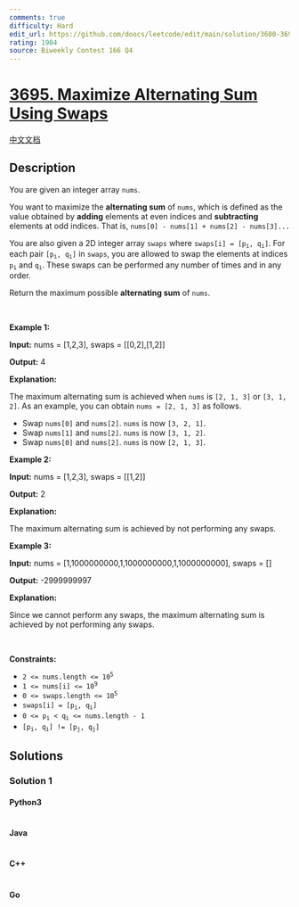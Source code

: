 ```yaml
---
comments: true
difficulty: Hard
edit_url: https://github.com/doocs/leetcode/edit/main/solution/3600-3699/3695.Maximize%20Alternating%20Sum%20Using%20Swaps/README_EN.md
rating: 1984
source: Biweekly Contest 166 Q4
---
```


<!-- problem:start -->

# [3695. Maximize Alternating Sum Using Swaps](https://leetcode.com/problems/maximize-alternating-sum-using-swaps)

[中文文档](/solution/3600-3699/3695.Maximize%20Alternating%20Sum%20Using%20Swaps/README.md)

## Description

<!-- description:start -->

<p>You are given an integer array <code>nums</code>.</p>

<p>You want to maximize the <strong>alternating sum</strong> of <code>nums</code>, which is defined as the value obtained by <strong>adding</strong> elements at even indices and <strong>subtracting</strong> elements at odd indices. That is, <code>nums[0] - nums[1] + nums[2] - nums[3]...</code></p>

<p>You are also given a 2D integer array <code>swaps</code> where <code>swaps[i] = [p<sub>i</sub>, q<sub>i</sub>]</code>. For each pair <code>[p<sub>i</sub>, q<sub>i</sub>]</code> in <code>swaps</code>, you are allowed to swap the elements at indices <code>p<sub>i</sub></code> and <code>q<sub>i</sub></code>. These swaps can be performed any number of times and in any order.</p>

<p>Return the maximum possible <strong>alternating sum</strong> of <code>nums</code>.</p>

<p>&nbsp;</p>
<p><strong class="example">Example 1:</strong></p>

<div class="example-block">
<p><strong>Input:</strong> <span class="example-io">nums = [1,2,3], swaps = [[0,2],[1,2]]</span></p>

<p><strong>Output:</strong> <span class="example-io">4</span></p>

<p><strong>Explanation:</strong></p>

<p>The maximum alternating sum is achieved when <code>nums</code> is <code>[2, 1, 3]</code> or <code>[3, 1, 2]</code>. As an example, you can obtain <code>nums = [2, 1, 3]</code> as follows.</p>

<ul>
	<li>Swap <code>nums[0]</code> and <code>nums[2]</code>. <code>nums</code> is now <code>[3, 2, 1]</code>.</li>
	<li>Swap <code>nums[1]</code> and <code>nums[2]</code>. <code>nums</code> is now <code>[3, 1, 2]</code>.</li>
	<li>Swap <code>nums[0]</code> and <code>nums[2]</code>. <code>nums</code> is now <code>[2, 1, 3]</code>.</li>
</ul>
</div>

<p><strong class="example">Example 2:</strong></p>

<div class="example-block">
<p><strong>Input:</strong> <span class="example-io">nums = [1,2,3], swaps = [[1,2]]</span></p>

<p><strong>Output:</strong> <span class="example-io">2</span></p>

<p><strong>Explanation:</strong></p>

<p>The maximum alternating sum is achieved by not performing any swaps.</p>
</div>

<p><strong class="example">Example 3:</strong></p>

<div class="example-block">
<p><strong>Input:</strong> <span class="example-io">nums = [1,1000000000,1,1000000000,1,1000000000], swaps = []</span></p>

<p><strong>Output:</strong> <span class="example-io">-2999999997</span></p>

<p><strong>Explanation:</strong></p>

<p>Since we cannot perform any swaps, the maximum alternating sum is achieved by not performing any swaps.</p>
</div>

<p>&nbsp;</p>
<p><strong>Constraints:</strong></p>

<ul>
	<li><code>2 &lt;= nums.length &lt;= 10<sup>5</sup></code></li>
	<li><code>1 &lt;= nums[i] &lt;= 10<sup>9</sup></code></li>
	<li><code>0 &lt;= swaps.length &lt;= 10<sup>5</sup></code></li>
	<li><code>swaps[i] = [p<sub>i</sub>, q<sub>i</sub>]</code></li>
	<li><code>0 &lt;= p<sub>i</sub> &lt; q<sub>i</sub> &lt;= nums.length - 1</code></li>
	<li><code>[p<sub>i</sub>, q<sub>i</sub>] != [p<sub>j</sub>, q<sub>j</sub>]</code></li>
</ul>

<!-- description:end -->

## Solutions

<!-- solution:start -->

### Solution 1

<!-- tabs:start -->

#### Python3

```python

```

#### Java

```java

```

#### C++

```cpp

```

#### Go

```go

```

<!-- tabs:end -->

<!-- solution:end -->

<!-- problem:end -->
